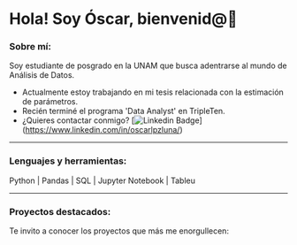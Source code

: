 <h1> Hola! Soy Óscar, bienvenid@👋 </h1>

<!--
**OscarLpzLuna/OscarLpzLuna** is a ✨ _special_ ✨ repository because its `README.md` (this file) appears on your GitHub profile.

Here are some ideas to get you started:

- 🔭 I’m currently working on ...
- 🌱 I’m currently learning ...
- 👯 I’m looking to collaborate on ...
- 🤔 I’m looking for help with ...
- 💬 Ask me about ...
- 📫 How to reach me: ...
- 😄 Pronouns: ...
- ⚡ Fun fact: ...
-->
<div id="header" align="left">

### Sobre mí:

Soy estudiante de posgrado en la UNAM que busca adentrarse al mundo de Análisis de Datos.  

* Actualmente estoy trabajando en mi tesis relacionada con la estimación de parámetros.
* Recién terminé el programa 'Data Analyst' en TripleTen.
* ¿Quieres contactar conmigo? [![Linkedin Badge](https://img.shields.io/badge/Oscar-Lopez?style=flat-square&logo=In&logoColor=white&logoSize=auto&color=blue)]
 (https://www.linkedin.com/in/oscarlpzluna/)
---

### Lenguajes y herramientas:
Python  |  Pandas  |  SQL  | Jupyter Notebook  | Tableu  

---

### Proyectos destacados:

Te invito a conocer los proyectos que más me enorgullecen:
